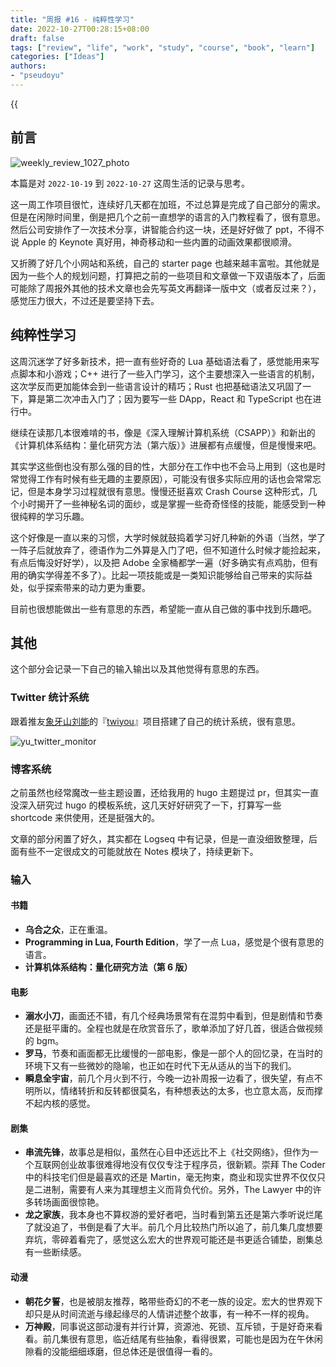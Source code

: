 ```yaml
---
title: "周报 #16 - 纯粹性学习"
date: 2022-10-27T00:28:15+08:00
draft: false
tags: ["review", "life", "work", "study", "course", "book", "learn"]
categories: ["Ideas"]
authors:
- "pseudoyu"
---
```


{{<audio src="audios/here_after_us.mp3" caption="《后来的我们 - 五月天》" >}}

## 前言

![weekly_review_1027_photo](https://pseudoyu.oss-cn-hangzhou.aliyuncs.com/images/weekly_review_1027_photo.png)

本篇是对 `2022-10-19` 到 `2022-10-27` 这周生活的记录与思考。

这一周工作项目很忙，连续好几天都在加班，不过总算是完成了自己部分的需求。但是在闲隙时间里，倒是把几个之前一直想学的语言的入门教程看了，很有意思。然后公司安排作了一次技术分享，讲智能合约这一块，还是好好做了 ppt，不得不说 Apple 的 Keynote 真好用，神奇移动和一些内置的动画效果都很顺滑。

又折腾了好几个小网站和系统，自己的 starter page 也越来越丰富啦。其他就是因为一些个人的规划问题，打算把之前的一些项目和文章做一下双语版本了，后面可能除了周报外其他的技术文章也会先写英文再翻译一版中文（或者反过来？），感觉压力很大，不过还是要坚持下去。

## 纯粹性学习

这周沉迷学了好多新技术，把一直有些好奇的 Lua 基础语法看了，感觉能用来写点脚本和小游戏；C++ 进行了一些入门学习，这个主要想深入一些语言的机制，这次学反而更加能体会到一些语言设计的精巧；Rust 也把基础语法又巩固了一下，算是第二次冲击入门了；因为要写一些 DApp，React 和 TypeScript 也在进行中。

继续在读那几本很难啃的书，像是《深入理解计算机系统（CSAPP）》和新出的《计算机体系结构：量化研究方法（第六版）》进展都有点缓慢，但是慢慢来吧。

其实学这些倒也没有那么强的目的性，大部分在工作中也不会马上用到（这也是时常觉得工作有时候有些无趣的主要原因），可能没有很多实际应用的话也会常常忘记，但是本身学习过程就很有意思。慢慢还挺喜欢 Crash Course 这种形式，几个小时揭开了一些神秘名词的面纱，或是掌握一些奇奇怪怪的技能，能感受到一种很纯粹的学习乐趣。

这个好像是一直以来的习惯，大学时候就鼓捣着学习好几种新的外语（当然，学了一阵子后就放弃了，德语作为二外算是入门了吧，但不知道什么时候才能捡起来，有点后悔没好好学），以及把 Adobe 全家桶都学一遍（好多确实有点鸡肋，但有用的确实学得差不多了）。比起一项技能或是一类知识能够给自己带来的实际益处，似乎探索带来的动力更为重要。

目前也很想能做出一些有意思的东西，希望能一直从自己做的事中找到乐趣吧。

## 其他

这个部分会记录一下自己的输入输出以及其他觉得有意思的东西。

### Twitter 统计系统

跟着推友[象牙山刘能](https://twitter.com/disksing)的『[twiyou](https://github.com/disksing/twiyou)』项目搭建了自己的统计系统，很有意思。

![yu_twitter_monitor](https://pseudoyu.oss-cn-hangzhou.aliyuncs.com/images/yu_twitter_monitor.png)

### 博客系统

之前虽然也经常魔改一些主题设置，还给我用的 hugo 主题提过 pr，但其实一直没深入研究过 hugo 的模板系统，这几天好好研究了一下，打算写一些 shortcode 来供使用，还是挺强大的。

文章的部分闲置了好久，其实都在 Logseq 中有记录，但是一直没细致整理，后面有些不一定很成文的可能就放在 Notes 模块了，持续更新下。

### 输入

#### 书籍

- **乌合之众**，正在重温。
- **Programming in Lua, Fourth Edition**，学了一点 Lua，感觉是个很有意思的语言。
- **计算机体系结构：量化研究方法（第 6 版）**

#### 电影

- **溺水小刀**，画面还不错，有几个经典场景常有在混剪中看到，但是剧情和节奏还是挺平庸的。全程也就是在欣赏音乐了，歌单添加了好几首，很适合做视频的 bgm。
- **罗马**，节奏和画面都无比缓慢的一部电影，像是一部个人的回忆录，在当时的环境下又有一些微妙的隐喻，也正如在时代下无从适从的当下的我们。
- **瞬息全宇宙**，前几个月火到不行，今晚一边补周报一边看了，很失望，有点不明所以，情绪转折和反转都很莫名，有种想表达的太多，也立意太高，反而撑不起内核的感觉。

#### 剧集

- **串流先锋**，故事总是相似，虽然在心目中还远比不上《社交网络》，但作为一个互联网创业故事很难得地没有仅仅专注于程序员，很新颖。崇拜 The Coder 中的科技宅们但是最喜欢的还是 Martin，毫无拘束，商业和现实世界不仅仅只是二进制，需要有人来为其理想主义而背负代价。另外，The Lawyer 中的许多转场画面很惊艳。
- **龙之家族**，我本身也不算权游的爱好者吧，当时看到第五还是第六季听说烂尾了就没追了，书倒是看了大半。前几个月比较热门所以追了，前几集几度想要弃坑，零碎着看完了，感觉这么宏大的世界观可能还是书更适合铺垫，剧集总有一些断续感。

#### 动漫

- **朝花夕誓**，也是被朋友推荐，略带些奇幻的不老一族的设定。宏大的世界观下却只是从时间流逝与缘起缘尽的人情讲述整个故事，有一种不一样的视角。
- **万神殿**，同事说这部动漫有并行计算，资源池、死锁、互斥锁，于是好奇来看看。前几集很有意思，临近结尾有些抽象，看得很累，可能也是因为在午休闲隙看的没能细细琢磨，但总体还是很值得一看的。
